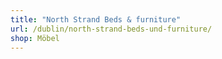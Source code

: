 ```yaml
---
title: "North Strand Beds & furniture"
url: /dublin/north-strand-beds-und-furniture/
shop: Möbel
---
```

